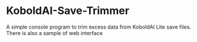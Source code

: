 # KoboldAI-Save-Trimmer
 A simple console program to trim excess data from KoboldAI Lite save files. There is also a sample of web interface
